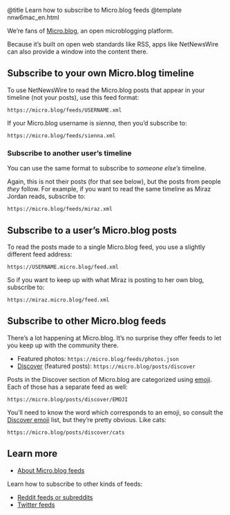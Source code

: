 @title Learn how to subscribe to Micro.blog feeds
@template nnw6mac_en.html

We’re fans of [Micro.blog][mb], an open microblogging platform.

Because it’s built on open web standards like RSS, apps like NetNewsWire can also provide a window into the content there.

[mb]: https://micro.blog


Subscribe to your own Micro.blog timeline
-----------------------------------------

To use NetNewsWire to read the Micro.blog posts that appear in your timeline (not your posts), use this feed format:

	https://micro.blog/feeds/USERNAME.xml

If your Micro.blog username is *sienna*, then you’d subscribe to:

	https://micro.blog/feeds/sienna.xml

### Subscribe to another user’s timeline

You can use the same format to subscribe to *someone else’s* timeline.

Again, this is not their posts (for that see below), but the posts from people *they* follow. For example, if you want to read the same timeline as Miraz Jordan reads, subscribe to:

	https://micro.blog/feeds/miraz.xml


Subscribe to a user’s Micro.blog posts
---------------------------------------

To read the posts made to a single Micro.blog feed, you use a slightly different feed address:

	https://USERNAME.micro.blog/feed.xml

So if you want to keep up with what Miraz is posting to her own blog, subscribe to:

	https://miraz.micro.blog/feed.xml


Subscribe to other Micro.blog feeds
-----------------------------------

There’s a lot happening at Micro.blog. It’s no surprise they offer feeds to let you keep up with the community there.

- Featured photos: `https://micro.blog/feeds/photos.json`
- [Discover][d] (featured posts): `https://micro.blog/posts/discover`

Posts in the Discover section of Micro.blog are categorized using [emoji][tagmoji]. Each of those has a separate feed as well:

	https://micro.blog/posts/discover/EMOJI

You’ll need to know the word which corresponds to an emoji, so consult the [Discover emoji][tagmoji] list, but they’re pretty obvious. Like cats:

	https://micro.blog/posts/discover/cats


Learn more
----------

* [About Micro.blog feeds][mb-feeds]

Learn how to subscribe to other kinds of feeds:

* [Reddit feeds or subreddits](reddit-feeds.html)
* [Twitter feeds](twitter-feeds.html)


[d]: https://micro.blog/discover
[tagmoji]: https://help.micro.blog/2018/tagmoji/
[mb-feeds]: https://help.micro.blog/t/feeds/94
